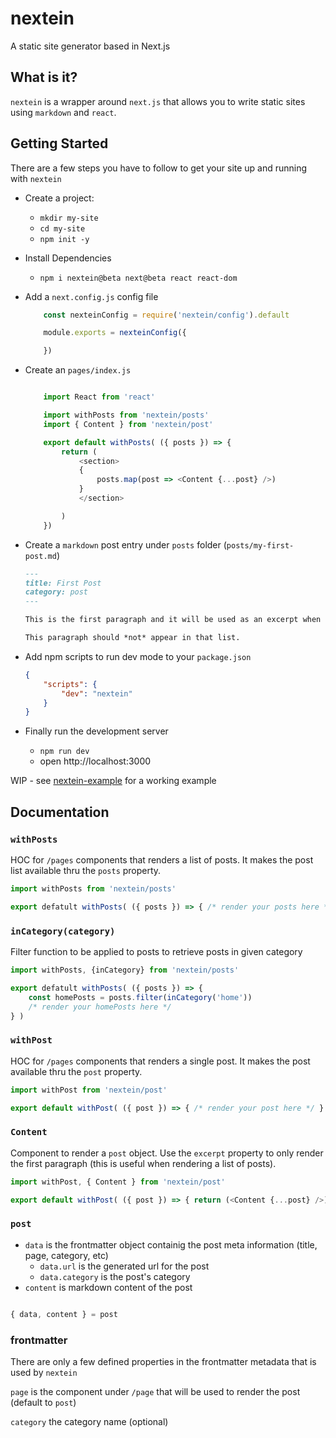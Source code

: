# nextein
A static site generator based in Next.js

## What is it?
`nextein` is  a wrapper around `next.js` that allows you to write static sites using `markdown` and `react`. 

## Getting Started
There are a few steps you have to follow to get your site up and running with `nextein`

- Create a project:
    -  `mkdir my-site`
    -  `cd my-site`
    -  `npm init -y` 
- Install Dependencies
    -  `npm i nextein@beta next@beta react react-dom`
- Add a `next.config.js` config file 

    ```js
        const nexteinConfig = require('nextein/config').default

        module.exports = nexteinConfig({

        })

    ```
- Create an `pages/index.js`

    ```js

        import React from 'react'

        import withPosts from 'nextein/posts'
        import { Content } from 'nextein/post'

        export default withPosts( ({ posts }) => {
            return (
                <section>
                {
                    posts.map(post => <Content {...post} />)
                }
                </section>

            )
        })

    ```
- Create a `markdown` post entry under `posts` folder (`posts/my-first-post.md`)

    ```md
    ---
    title: First Post
    category: post
    ---

    This is the first paragraph and it will be used as an excerpt when loaded in an `<Content excerpt />` tag.

    This paragraph should *not* appear in that list.

    ```
- Add npm scripts to run dev mode to your `package.json`

    ```json
    {
        "scripts": {
            "dev": "nextein"
        }
    }
    ```
- Finally run the development server
    - `npm run dev`
    - open http://localhost:3000


WIP - see [nextein-example](https://github.com/elmasse/nextein-example) for a working example

## Documentation

### `withPosts`

HOC for `/pages` components that renders a list of posts. It makes the post list available thru the `posts` property.

```js
import withPosts from 'nextein/posts'

export defatult withPosts( ({ posts }) => { /* render your posts here */ } )

```

### `inCategory(category)`

Filter function to be applied to posts to retrieve posts in given category

```js
import withPosts, {inCategory} from 'nextein/posts'

export defatult withPosts( ({ posts }) => { 
    const homePosts = posts.filter(inCategory('home'))
    /* render your homePosts here */ 
} )

```

### `withPost`

HOC for `/pages` components that renders a single post. It makes the post available thru the `post` property.

```js
import withPost from 'nextein/post'

export default withPost( ({ post }) => { /* render your post here */ } )

```

### `Content`

Component to render a `post` object. Use the `excerpt` property to only render the first paragraph (this is useful when rendering a list of posts).

```js
import withPost, { Content } from 'nextein/post'

export default withPost( ({ post }) => { return (<Content {...post} />) } )

```

### `post`

- `data` is the frontmatter object containig the post meta information (title, page, category, etc)
    - `data.url` is the generated url for the post
    - `data.category` is the post's category 
- `content` is markdown content of the post

```js

{ data, content } = post

```

### frontmatter

There are only a few defined properties in the frontmatter metadata that is used by `nextein`

`page` is the component under `/page` that will be used to render the post (default to `post`)

`category` the category name (optional)

